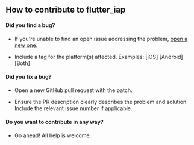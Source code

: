 ## How to contribute to flutter_iap

#### **Did you find a bug?**

* If you're unable to find an open issue addressing the problem, [open a new one](https://github.com/JackAppDev/flutter_iap/issues/new).

* Include a tag for the platform(s) affected. Examples: [iOS] [Android] [Both]

#### **Did you fix a bug?**

* Open a new GitHub pull request with the patch.

* Ensure the PR description clearly describes the problem and solution. Include the relevant issue number if applicable.

#### **Do you want to contribute in any way?**

* Go ahead! All help is welcome.
